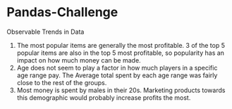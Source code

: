 # Pandas-Challenge

Observable Trends in Data
1. The most popular items are generally the most profitable. 3 of the top 5 popular items are also in the top 5 most profitable, so popularity has an impact on how much money can be made.
2. Age does not seem to play a factor in how much players in a specific age range pay. The Average total spent by each age range was fairly close to the rest of the groups.
3. Most money is spent by males in their 20s. Marketing products towards this demographic would probably increase profits the most.